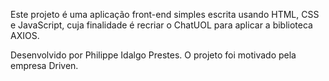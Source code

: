 Este projeto é uma aplicação front-end simples escrita usando HTML, CSS e JavaScript, cuja finalidade é recriar o ChatUOL para aplicar a biblioteca AXIOS.

Desenvolvido por Philippe Idalgo Prestes.
O projeto foi motivado pela empresa Driven.
